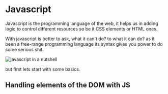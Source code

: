 # Javascript

Javascript is the programming language of the web, it helps us in adding logic to control different resources so be it CSS elements or HTML ones.

With javascript is better to ask, what it can't do? to what it can do? as it been a free-range programming language its syntax gives you power to do some serious shit.

![javascript in a nutshell](https://miro.medium.com/v2/resize:fit:1400/format:webp/1*Kd0UGiDvgooFooCy28rs8Q.jpeg)

but first lets start with some basics.

## Handling elements of the DOM with JS
